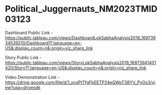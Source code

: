 # Political_Juggernauts_NM2023TMID03123


Dashboard Public Link - https://public.tableau.com/views/DashboardLokSabhaAnalysis2019_16973934539210/Dashboard1?:language=en-US&:display_count=n&:origin=viz_share_link

Story Public Link - https://public.tableau.com/views/StoryLokSabhaAnalysis2019_16973941401420/Story1?:language=en-US&:display_count=n&:origin=viz_share_link

Video Demonstration Link - https://drive.google.com/file/d/1_vcqPtTfgFbEETP24eQWoT38YV_PyOs3/view?usp=drivesdk

